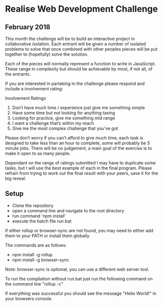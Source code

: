 # Realise Web Development Challenge #
## February 2018 ##

This month the challenge will be to build an interactive project in collaborative isolation. Each entrant will be given a number of isolated problems to solve that once combined with other peoples pieces will be put together to (hopefully) solve the solution.

Each of the pieces will normally represent a function to write in JavaScript. These range in complexity but should be achievable by most, if not all,  of the entrants.

If you are interested in partaking in the challenge please respond and include a involvement rating:

Involvement Ratings
1. Don’t have much time / experience just give me something simple
2. Have some time but not looking for anything taxing
3. Looking for practice, give me something mid range
4. I want a challenge that’s within my reach
5. Give me the most complex challenge that you’ve got

Please don’t worry if you can’t afford to give much time, each task is designed to take less than an hour to complete, some will probably be 5 minute jobs. There will be no judgement, a main goal of the exercise is to make it open to as many people.

Dependant on the range of ratings submitted I may have to duplicate some tasks, but I will use the best example of each in the final program.
Please refrain from trying to work out the final result with your peers, save it for the big reveal.  


## Setup ##
- Clone the repository
- open a command line and navigate to the root directory
- run command 'npm install'
- execute the batch file run.bat

If either rollup or browser-sync are not found, you may need to either add them to your PATH or install them globally

The commands are as follows:
- npm install -g rollup
- npm install -g browser-sync


Note: browser-sync is optional, you can use a different web server tool.

To run the compilation without run.bat just run the following command on the command line "rollup -c"

If everything was successful you should see the message "Hello World!" in your browsers console.
